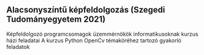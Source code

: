 ## Alacsonyszíntű képfeldolgozás (Szegedi Tudományegyetem 2021)

Képfeldolgozó programcsomagok üzemmérnökök informatikusoknak kurzus házi feladatai
A kurzus Python OpenCv témaköréhez tartozó gyakorló feladatok


